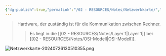 ```yaml
---
{"dg-publish":true,"permalink":"/02 - RESOURCES/Notes/Netzwerkkarte/","tags":["netzwerk","hardware"],"noteIcon":"","updated":"2024-07-26T13:05:14.000+02:00"}
---
```


> Hardware, der zuständig ist für die Kommunikation zwischen Rechner.
> > Es liegt in die [[02 - RESOURCES/Notes/Layer 1\|Layer 1]] bei [[02 - RESOURCES/Notes/OSI-Modell\|OSI-Modell]].

![Netzwerkkarte-20240726130510355.png](/img/user/02%20-%20RESOURCES/Files/IMG/Netzwerkkarte-20240726130510355.png)